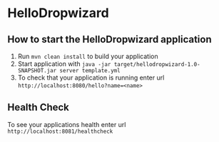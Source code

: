 # HelloDropwizard

How to start the HelloDropwizard application
---

1. Run `mvn clean install` to build your application
2. Start application with `java -jar target/hellodropwizard-1.0-SNAPSHOT.jar server template.yml`
3. To check that your application is running enter url `http://localhost:8080/hello?name=<name>`

Health Check
---

To see your applications health enter url `http://localhost:8081/healthcheck`
